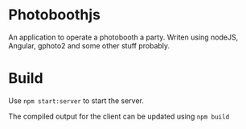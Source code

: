 # Photoboothjs

An application to operate a photobooth a party. Writen using nodeJS, Angular, gphoto2 and some other stuff probably.

# Build
Use `npm start:server` to start the server.

The compiled output for the client can be updated using `npm build`
